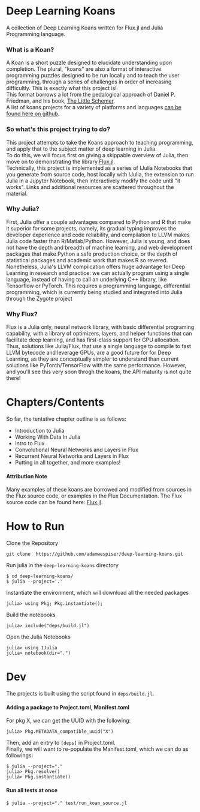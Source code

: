 # Deep Learning Koans
A collection of Deep Learning Koans written for Flux.jl and Julia Programming language.

### What is a Koan?
A Koan is a short puzzle designed to elucidate understanding upon completion. The plural, "koans" are also a format of interactive programming puzzles designed to be run locally and to teach the user programming, through a series of challenges in order of increasing difficultly. This is exactly what this project is!    
This format borrows a lot from the pedalogical approach of Daniel P. Friedman, and his book, [The Little Schemer](https://www.ccs.neu.edu/home/matthias/BTLS/).    
A list of koans projects for a variety of platforms and languages [can be found here on github](https://github.com/ahmdrefat/awesome-koans/blob/master/koans-en.md).    


### So what's this project trying to do?
This project attempts to take the Koans approach to teaching programming, and apply that to the subject matter of deep learning in Julia.  
To do this, we will focus first on giving a skippable overview of Julia, then move on to demonstrating the library [Flux.jl](https://github.com/FluxML/Flux.jl).  
Technically, this project is implemented as a series of IJulia Notebooks that you generate from source code, host locally with IJulia, the extension to run Julia in a Jupyter Notebook, then interactively modify the code until "it works". 
Links and additional resources are scattered throughout the material.    

### Why Julia?
First, Julia offer a couple advantages compared to Python and R that make it superior for some projects, namely, its gradual typing improves the developer experience and code reliability, and compilation to LLVM makes Julia code faster than R/Matlab/Python. 
However, Julia is young, and does not have the depth and breadth of machine learning, and web development packages that make Python a safe production choice, or the depth of statistical packages and academic work that makes R so revered.     
Nonetheless, Julia's LLVM compilcation offers huge advantage for Deep Learning in research and practice: we can actually program using a single language, instead of having to call an underlying C++ library, like Tensorflow or PyTorch. This requires a programming language, differential programming, which is currently being studied and integrated into Julia through the Zygote project

### Why Flux?
Flux is a Julia only, neural network library, with basic differential programing capability, with a library of optimizers, layers, and helper functions that can facilitate deep learning, and has first-class support for GPU allocation.
Thus, solutions like Julia/Flux, that use a single language to compile to fast LLVM bytecode and leverage GPUs, are a good future for for Deep Learning, as they are conceptually simpler to understand than current solutions like PyTorch/TensorFlow with the same performance. However, and you'll see this very soon throgh the koans, the API maturity is not quite there! 


# Chapters/Contents
So far, the tentative chapter outline is as follows:
 - Introduction to Julia
 - Working With Data In Julia
 - Intro to Flux
 - Convolutional Neural Networks and Layers in Flux
 - Recurrent Neural Networks and Layers in Flux
 - Putting in all together, and more examples!

#### Attribution Note
Many examples of these koans are borrowed and modified from sources in the Flux source code, or examples in the Flux Documentation. 
The Flux source code can be found here: [Flux.jl](https://github.com/FluxML/Flux.jl).


# How to Run
Clone the Repository    
```
git clone  https://github.com/adamwespiser/deep-learning-koans.git
```

Run julia in the `deep-learning-koans` directory    
```
$ cd deep-learning-koans/
$ julia --project='.'
```

Instantiate the environment, which will download all the needed packages    
```
julia> using Pkg; Pkg.instantiate();
```

Build the notebooks    
```
julia> include("deps/build.jl")
```

Open the Julia Notebooks    
```
julia> using IJulia
julia> notebook(dir=".")    
```


# Dev
The projects is built using the script found in `deps/build.jl`. 

#### Adding a package to Project.toml, Manifest.toml
For pkg X, we can get the UUID with the following:    
```
julia> Pkg.METADATA_compatible_uuid("X")    
```
Then, add an entry to `[deps]` in Project.toml.    
Finally, we will want to re-populate the Manifest.toml, which we can do as followings:    
```
$ julia --project="."    
julia> Pkg.resolve()    
julia> Pkg.instantiate()    
```

#### Run all tests at once
```
$ julia --project="." test/run_koan_source.jl
```

